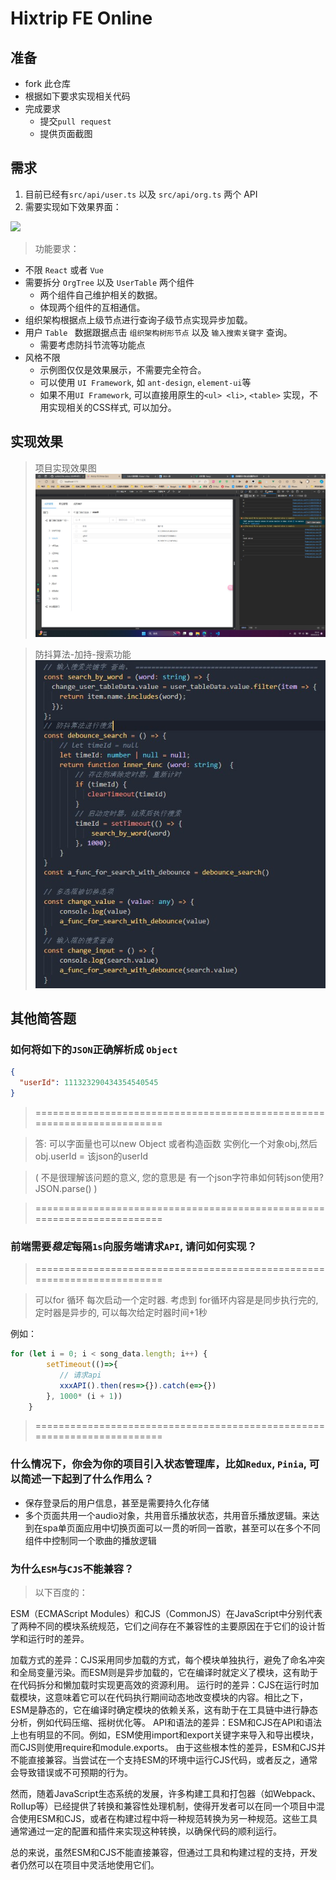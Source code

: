 # Hixtrip FE Online

## 准备

- fork 此仓库
- 根据如下要求实现相关代码
- 完成要求
  - 提交`pull request`
  - 提供页面截图

## 需求

1. 目前已经有`src/api/user.ts` 以及 `src/api/org.ts` 两个 API
2. 需要实现如下效果界面：

![](./docs/preview.jpg)

> 功能要求：
- 不限 ```React``` 或者 ```Vue```
- 需要拆分 `OrgTree` 以及 `UserTable` 两个组件
  - 两个组件自己维护相关的数据。
  - 体现两个组件的互相通信。
- 组织架构根据点上级节点进行查询子级节点实现异步加载。
- 用户 ```Table ``` 数据跟据点击 ```组织架构树形节点``` 以及 ```输入搜索关键字``` 查询。
  - 需要考虑防抖节流等功能点
- 风格不限
  - 示例图仅仅是效果展示，不需要完全符合。
  - 可以使用 ```UI Framework```, 如 ```ant-design```, ```element-ui```等
  - 如果不用```UI Framework```, 可以直接用原生的```<ul> <li>```, ```<table>``` 实现，不用实现相关的CSS样式, 可以加分。

## 实现效果
> 项目实现效果图
![项目实现效果图](./docs/01.jpg)

> 防抖算法-加持-搜索功能
![防抖算法-加持-搜索功能](./docs/02.jpg)

## 其他简答题

### 如何将如下的`JSON`正确解析成 `Object`
```json
{
  "userId": 111323290434354540545
}
```



> ========================================================================


> 答: 可以字面量也可以new Object 或者构造函数 实例化一个对象obj,然后obj.userId = 该json的userId

> ( 不是很理解该问题的意义, 您的意思是 有一个json字符串如何转json使用? JSON.parse() )


> ========================================================================

### 前端需要*稳定*每隔`1s`向服务端请求`API`, 请问如何实现？

> ========================================================================

> 可以for 循环 每次启动一个定时器. 考虑到 for循环内容是是同步执行完的, 定时器是异步的, 可以每次给定时器时间+1秒

例如：
```javascript
for (let i = 0; i < song_data.length; i++) {
        setTimeout(()=>{
           // 请求api
           xxxAPI().then(res=>{}).catch(e=>{})
        }, 1000* (i + 1))
    }

```

> ========================================================================

### 什么情况下，你会为你的项目引入状态管理库，比如`Redux`, `Pinia`, 可以简述一下起到了什么作用么？
- 保存登录后的用户信息，甚至是需要持久化存储
- 多个页面共用一个audio对象，共用音乐播放状态，共用音乐播放逻辑。来达到在spa单页面应用中切换页面可以一贯的听同一首歌，甚至可以在多个不同组件中控制同一个歌曲的播放逻辑


### 为什么`ESM`与`CJS`不能兼容？
> 以下百度的：

ESM（ECMAScript Modules）和CJS（CommonJS）在JavaScript中分别代表了两种不同的模块系统规范，它们之间存在不兼容性的主要原因在于它们的设计哲学和运行时的差异。

加载方式的差异：CJS采用同步加载的方式，每个模块单独执行，避免了命名冲突和全局变量污染。而ESM则是异步加载的，它在编译时就定义了模块，这有助于在代码拆分和懒加载时实现更高效的资源利用。
运行时的差异：CJS在运行时加载模块，这意味着它可以在代码执行期间动态地改变模块的内容。相比之下，ESM是静态的，它在编译时确定模块的依赖关系，这有助于在工具链中进行静态分析，例如代码压缩、摇树优化等。
API和语法的差异：ESM和CJS在API和语法上也有明显的不同。例如，ESM使用import和export关键字来导入和导出模块，而CJS则使用require和module.exports。
由于这些根本性的差异，ESM和CJS并不能直接兼容。当尝试在一个支持ESM的环境中运行CJS代码，或者反之，通常会导致错误或不可预期的行为。

然而，随着JavaScript生态系统的发展，许多构建工具和打包器（如Webpack、Rollup等）已经提供了转换和兼容性处理机制，使得开发者可以在同一个项目中混合使用ESM和CJS，或者在构建过程中将一种规范转换为另一种规范。这些工具通常通过一定的配置和插件来实现这种转换，以确保代码的顺利运行。

总的来说，虽然ESM和CJS不能直接兼容，但通过工具和构建过程的支持，开发者仍然可以在项目中灵活地使用它们。